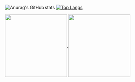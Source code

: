 ![Anurag's GitHub stats](https://github-readme-stats.vercel.app/api?username=Top-Slayer&show_icons=true&theme=tokyonight)
[![Top Langs](https://github-readme-stats.vercel.app/api/top-langs/?username=Top-Slayer&layout=donut)](https://github.com/anuraghazra/github-readme-stats)

<a href="https://github.com/anuraghazra/github-readme-stats">
  <img height=200 align="center" src="https://github-readme-stats.vercel.app/api?username=anuraghazra" />
</a>
<a href="https://github.com/anuraghazra/convoychat">
  <img height=200 align="center" src="https://github-readme-stats.vercel.app/api/top-langs?username=anuraghazra&layout=compact&langs_count=8&card_width=320" />
</a>
